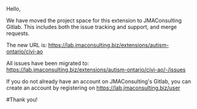 Hello,

We have moved the project space for this extension to JMAConsulting Gitlab. This includes both the issue tracking and support, and merge requests.

The new URL is: https://lab.jmaconsulting.biz/extensions/autism-ontario/civi-ao

All issues have been migrated to: https://lab.jmaconsulting.biz/extensions/autism-ontario/civi-ao/-/issues

If you do not already have an account on JMAConsulting's Gitlab, you can create an account by registering on https://lab.jmaconsulting.biz/user

#Thank you!

